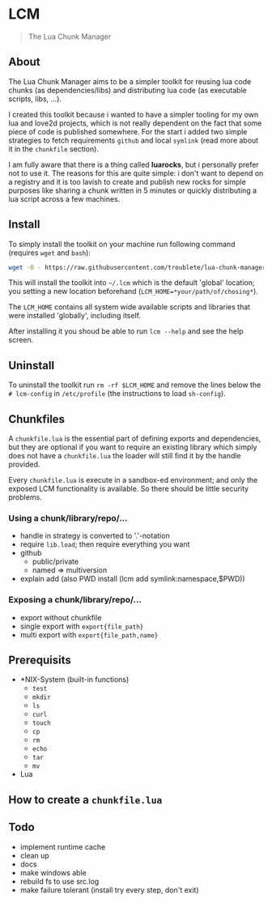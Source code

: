 # LCM

> The Lua Chunk Manager 

## About

The Lua Chunk Manager aims to be a simpler toolkit for reusing lua code chunks
(as dependencies/libs) and distributing lua code (as executable scripts,
libs, ...).

I created this toolkit because i wanted to have a simpler tooling for my own
lua and love2d projects, which is not really dependent on the fact that some
piece of code is published somewhere. For the start i added two simple
strategies to fetch requirements `github` and local `symlink` (read more
about it in the `chunkfile` section).

I am fully aware that there is a thing called **luarocks**, but i personally
prefer not to use it. The reasons for this are quite simple: i don't want to
depend on a registry and it is too lavish to create and publish new rocks for
simple purposes like sharing a chunk written in 5 minutes or quickly
distributing a lua script across a few machines.

## Install

To simply install the toolkit on your machine run following command
(requires `wget` and `bash`):

```bash
wget -O - https://raw.githubusercontent.com/troublete/lua-chunk-manager/master/install.sh | bash
```

This will install the toolkit into `~/.lcm` which is the default 'global'
location; you setting a new location beforehand
(`LCM_HOME=*your/path/of/chosing*`). 

The `LCM_HOME` contains all system wide available scripts and libraries that
were installed 'globally', including itself.

After installing it you shoud be able to run `lcm --help` and see the help
screen.

## Uninstall

To uninstall the toolkit run `rm -rf $LCM_HOME` and remove the lines below the
`# lcm-config` in `/etc/profile` (the instructions to load `sh-config`).












## Chunkfiles

A `chunkfile.lua` is the essential part of defining exports and dependencies,
but they are optional if you want to require an existing library which simply
does not have a `chunkfile.lua` the loader will still find it by the handle
provided.

Every `chunkfile.lua` is execute in a sandbox-ed environment; and only the
exposed LCM functionality is available. So there should be little
security problems.

### Using a chunk/library/repo/...

- handle in strategy is converted to '.'-notation
- require `lib.load`; then require everything you want
- github
	- public/private
	- named => multiversion
- explain add (also PWD install (lcm add symlink:namespace,$PWD))

### Exposing a chunk/library/repo/...

- export without chunkfile
- single export with `export{file_path}`
- multi export with `export{file_path,name}`

## Prerequisits

- *NIX-System (built-in functions)
	- `test`
	- `mkdir`
	- `ls`
	- `curl`
	- `touch`
	- `cp`
	- `rm`
	- `echo`
	- `tar`
	- `mv`
- Lua

## How to create a `chunkfile.lua`


## Todo

- implement runtime cache
- clean up
- docs
- make windows able
- rebuild fs to use src.log
- make failure tolerant (install try every step, don't exit)
